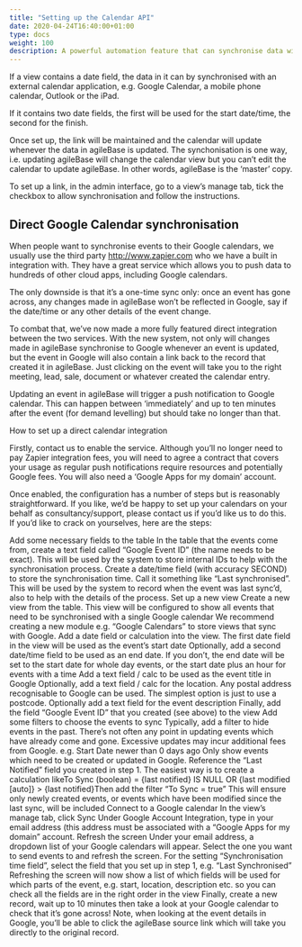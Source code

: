 ```yaml
---
title: "Setting up the Calendar API"
date: 2020-04-24T16:40:00+01:00
type: docs
weight: 100
description: A powerful automation feature that can synchronise data with a third party calendar.
---
```


If a view contains a date field, the data in it can by synchronised with an external calendar application, e.g. Google Calendar, a mobile phone calendar, Outlook or the iPad.

If it contains two date fields, the first will be used for the start date/time, the second for the  finish.

Once set up, the link will be maintained and the calendar will update whenever the data in agileBase is updated. The synchonisation is one way, i.e. updating agileBase will change the calendar view but you can’t edit the calendar to update agileBase. In other words, agileBase is the ‘master’ copy.

To set up a link, in the admin interface, go to a view’s manage tab, tick the checkbox to allow synchronisation and follow the instructions.



## Direct Google Calendar synchronisation
When people want to synchronise events to their Google calendars, we usually use the third party http://www.zapier.com who we have a built in integration with. They have a great service which allows you to push data to hundreds of other cloud apps, including Google calendars.

The only downside is that it’s a one-time sync only: once an event has gone across, any changes made in agileBase won’t be reflected in Google, say if the date/time or any other details of the event change.

To combat that, we’ve now made a more fully featured direct integration between the two services. With the new system, not only will changes made in agileBase synchronise to Google whenever an event is updated, but the event in Google will also contain a link back to the record that created it in agileBase. Just clicking on the event will take you to the right meeting, lead, sale, document or whatever created the calendar entry.

Updating an event in agileBase will trigger a push notification to Google calendar. This can happen between ‘immediately’ and up to ten minutes after the event (for demand levelling) but should take no longer than that.

 

How to set up a direct calendar integration

Firstly, contact us to enable the service. Although you’ll no longer need to pay Zapier integration fees, you will need to agree a contract that covers your usage as regular push notifications require resources and potentially Google fees. You will also need a ‘Google Apps for my domain’ account.

Once enabled, the configuration has a number of steps but is reasonably straightforward. If you like, we’d be happy to set up your calendars on your behalf as consultancy/support, please contact us if you’d like us to do this. If you’d like to crack on yourselves, here are the steps:

Add some necessary fields to the table
In the table that the events come from, create a text field called “Google Event ID” (the name needs to be exact). This will be used by the system to store internal IDs to help with the synchronisation process.
Create a date/time field (with accuracy SECOND) to store the synchronisation time. Call it something like “Last synchronised”. This will be used by the system to record when the event was last sync’d, also to help with the details of the process.
Set up a new view
Create a new view from the table. This view will be configured to show all events that need to be synchronised with a single Google calendar
We recommend creating a new module e.g. “Google Calendars” to store views that sync with Google.
Add a date field or calculation into the view. The first date field in the view will be used as the event’s start date
Optionally, add a second date/time field to be used as an end date. If you don’t, the end date will be set to the start date for whole day events, or the start date plus an hour for events with a time
Add a text field / calc to be used as the event title in Google
Optionally, add a text field / calc for the location. Any postal address recognisable to Google can be used. The simplest option is just to use a postcode.
Optionally add a text field for the event description
Finally, add the field “Google Event ID” that you created (see above) to the view
Add some filters to choose the events to sync
Typically, add a filter to hide events in the past. There’s not often any point in updating events which have already come and gone. Excessive updates may incur additional fees from Google.
e.g. Start Date newer than 0 days ago
Only show events which need to be created or updated in Google. Reference the “Last Notified” field you created in step 1. The easiest way is to create a calculation likeTo Sync (boolean) = {last notified} IS NULL OR {last modified [auto]} > {last notified}Then add the filter “To Sync = true”
This will ensure only newly created events, or events which have been modified since the last sync, will be included
Connect to a Google calendar
In the view’s manage tab, click Sync
Under Google Account Integration, type in your email address (this address must be associated with a “Google Apps for my domain” account. Refresh the screen
Under your email address, a dropdown list of your Google calendars will appear. Select the one you want to send events to and refresh the screen.
For the setting “Synchronisation time field”, select the field that you set up in step 1, e.g. “Last Synchronised”
Refreshing the screen will now show a list of which fields will be used for which parts of the event, e.g. start, location, description etc. so you can check all the fields are in the right order in the view
Finally, create a new record, wait up to 10 minutes then take a look at your Google calendar to check that it’s gone across! Note, when looking at the event details in Google, you’ll be able to click the agileBase source link which will take you directly to the original record.